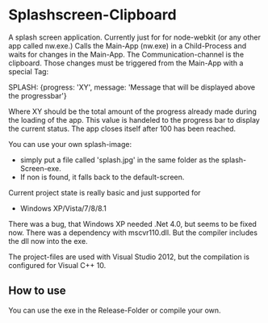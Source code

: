 Splashscreen-Clipboard
======================

A splash screen application. Currently just for for node-webkit (or any other app called nw.exe.)
Calls the Main-App (nw.exe) in a Child-Process and waits for changes in the Main-App.
The Communication-channel is the clipboard.
Those changes must be triggered from the Main-App with a special Tag:

SPLASH: {progress: 'XY', message: 'Message that will be displayed above the progressbar'}

Where XY should be the total amount of the progress already made during the loading of the app.
This value is handeled to the progress bar to display the current status.
The app closes itself after 100 has been reached.

You can use your own splash-image:
- simply put a file called 'splash.jpg' in the same folder as the splash-Screen-exe.
- If non is found, it falls back to the default-screen.


Current project state is really basic and just supported for
- Windows XP/Vista/7/8/8.1

There was a bug, that Windows XP needed .Net 4.0, but seems to be fixed now.
There was a dependency with mscvr110.dll. But the compiler includes the dll now into the exe.


The project-files are used with Visual Studio 2012, but the compilation is configured for Visual C++ 10.


How to use
----------------------
You can use the exe in the Release-Folder or compile your own. 
